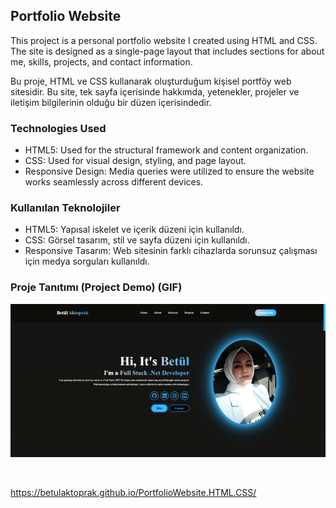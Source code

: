 ## Portfolio Website

This project is a personal portfolio website I created using HTML and CSS. The site is designed as a single-page layout that includes sections for about me, skills, projects, and contact information.

Bu proje, HTML ve CSS kullanarak oluşturduğum kişisel portföy web sitesidir. Bu site, tek sayfa içerisinde hakkımda, yetenekler, projeler ve iletişim bilgilerinin olduğu bir düzen içerisindedir.

### Technologies Used
 - HTML5: Used for the structural framework and content organization.
 - CSS: Used for visual design, styling, and page layout.
 - Responsive Design: Media queries were utilized to ensure the website works seamlessly across different devices.

### Kullanılan Teknolojiler
 - HTML5: Yapısal iskelet ve içerik düzeni için kullanıldı.
 - CSS: Görsel tasarım, stil ve sayfa düzeni için kullanıldı.
 - Responsive Tasarım: Web sitesinin farklı cihazlarda sorunsuz çalışması için medya sorguları kullanıldı.


### Proje Tanıtımı (Project Demo) (GIF) <br>

![Video Açıklaması](Kayt2024-08-24013522-ezgif.com-video-to-gif-converter.gif)

<br>

https://betulaktoprak.github.io/PortfolioWebsite.HTML.CSS/


